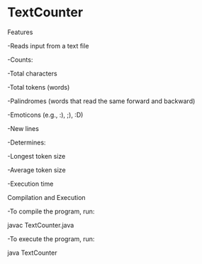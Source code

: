 # TextCounter 

Features

-Reads input from a text file

-Counts:

  -Total characters

  -Total tokens (words)

  -Palindromes (words that read the same forward and backward)

  -Emoticons (e.g., :), ;), :D)

  -New lines

-Determines:
  
  -Longest token size

  -Average token size

  -Execution time

Compilation and Execution

-To compile the program, run:

javac TextCounter.java

-To execute the program, run:

java TextCounter

